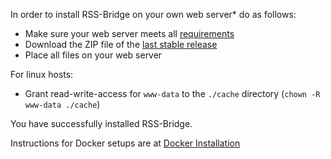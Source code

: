 In order to install RSS-Bridge on your own web server* do as follows:

* Make sure your web server meets all [requirements](../01_General/03_Requirements.md)
* Download the ZIP file of the [last stable release](https://github.com/RSS-Bridge/rss-bridge/releases)
* Place all files on your web server

For linux hosts:
* Grant read-write-access for `www-data` to the `./cache` directory (`chown -R www-data ./cache`)

You have successfully installed RSS-Bridge.

Instructions for Docker setups are at [Docker Installation](../03_For_Hosts/03_Docker.md)